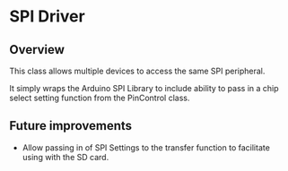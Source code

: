 # SPI Driver
## Overview
This class allows multiple devices to access the same SPI peripheral.

It simply wraps the Arduino SPI Library to include ability to pass in a chip select setting function from the PinControl class.

## Future improvements
* Allow passing in of SPI Settings to the transfer function to facilitate using with the SD card. 
